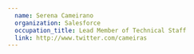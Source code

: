 ```yaml
---
  name: Serena Cameirano
  organization: Salesforce
  occupation_title: Lead Member of Technical Staff
  link: http://www.twitter.com/cameiras
---
```

